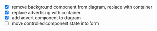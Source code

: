 - [X] remove background component from diagram, replace with container
- [X] replace advertising with container
- [X] add advert component to diagram
- [ ] move controlled component state into form